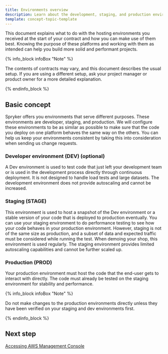 ```yaml
---
title: Environments overview
description: Learn about the development, staging, and production environments of the Spryker Cloud Commerce OS
template: concept-topic-template
---
```


This document explains what to do with the hosting environments you received at the start of your contract and how you can make use of them best. Knowing the purpose of these platforms and working with them as intended can help you build more solid and performant projects.

{% info_block infoBox "Note" %}

The contents of contracts may vary, and this document describes the usual setup. If you are using a different setup, ask your project manager or product owner for a more detailed explanation.

{% endinfo_block %}

## Basic concept
Spryker offers you environments that serve different purposes. These environments are developer, staging, and production. We will configure these environments to be as similar as possible to make sure that the code you deploy on one platform behaves the same way on the others. You can help us keep your environments consistent by taking this into consideration when sending us change requests.

### Developer environment (DEV) (optional)
A Dev environment is used to test code that just left your development team or is used in the development process directly through continuous deployment. It is not designed to handle load tests and large datasets. The development environment does not provide autoscaling and cannot be increased.

### Staging (STAGE)
This environment is used to host a snapshot of the Dev environment or a stable version of your code that is deployed to production eventually. You can use your staging environment to do performance testing to see how your code behaves in your production environment. However, staging is not of the same size as production, and a subset of data and expected traffic must be considered while running the test. When demoing your shop, this environment is used regularly. The staging environment provides limited autoscaling capabilities and cannot be further scaled up.

### Production (PROD)

Your production environment must host the code that the end-user gets to interact with directly. The code must already be tested on the staging environment for stability and performance. 

{% info_block infoBox "Note" %}

Do not make changes to the production environments directly unless they have been verified on your staging and dev environments first.

{% endinfo_block %}

## Next step
[Accessing AWS Management Console](/docs/cloud/dev/spryker-cloud-commerce-os/access/accessing-aws-management-console.html)
